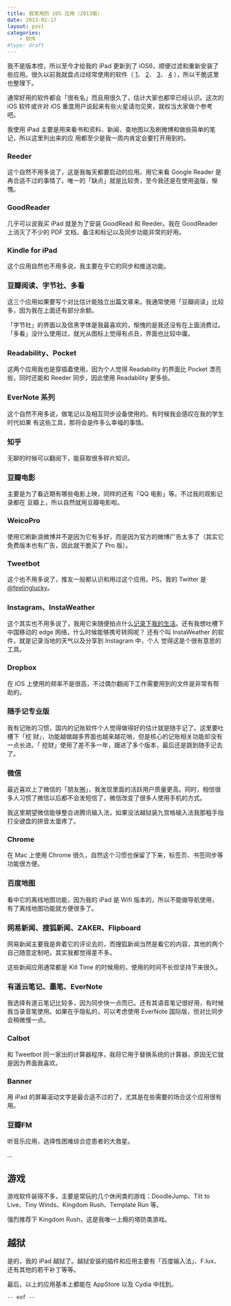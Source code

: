 ```yaml
---
title: 我常用的 iOS 应用（2013版）
date: 2013-02-17
layout: post
categories:
    - 软件
#type: draft
---
```


我不是版本控，所以至今才给我的 iPad 更新到了
iOS6，顺便过滤和重新安装了些应用。很久以前我就盘点过经常使用的软件（
[1](http://www.gracecode.com/posts/1956.html)、
[2](http://www.gracecode.com/posts/3024.html)、
[3](http://www.gracecode.com/posts/3075.html)、
[4](http://www.gracecode.com/posts/1802.html)
），所以干脆这里也整理下。

通常好用的软件都会「很有名」而且用很久了，估计大家也都早已经认识。这次的 iOS 软件或许对 iOS 重度用户说起来有些火星请勿见笑，就权当大家做个参考吧。

我使用 iPad
主要是用来看书和资料、新闻、查地图以及刷微博和做些简单的笔记，所以这里列出来的应
用都至少是我一周内肯定会要打开用到的。



### Reeder

这个自然不用多说了，这是我每天都要启动的应用。用它来看 Google Reader 是再合适不过的事情了。唯一的「缺点」就是比较贵，至今我还是在使用盗版，惭愧。


### GoodReader

几乎可以说我买 iPad 就是为了安装 GoodRead 和 Reeder。我在 GoodReader 上消灭了不少的 PDF 文档，备注和标记以及同步功能非常的好用。


### Kindle for iPad

这个应用自然也不用多说，我主要在乎它的同步和推送功能。


### 豆瓣阅读、字节社、多看

这三个应用如果要写个对比估计能独立出篇文章来。我通常使用「豆瓣阅读」比较多，因为我在上面还有部分余额。

「字节社」的界面以及信黑字体是我最喜欢的，惭愧的是我还没有在上面消费过。「多看」没什么使用过，就光从图标上觉得有点丑，界面也比较中庸。


### Readability、Pocket

这两个应用我也是穿插着使用，因为个人觉得 Readability 的界面比 Pocket 漂亮些，同时还能和 Reeder 同步，因此使用 Readability 更多些。 


### EverNote 系列

这个自然不用多说，做笔记以及相互同步设备使用的。有时候我会感叹在我的学生时代如果
有这些工具，那将会是件多么幸福的事情。


### 知乎

无聊的时候可以翻阅下，能获取很多碎片知识。


### 豆瓣电影

主要是为了看近期有哪些电影上映，同样的还有「QQ 电影」等。不过我的观影记录都在
豆瓣上，所以自然就用豆瓣电影啦。


### WeicoPro

使用它刷新浪微博并不是因为它有多好，而是因为官方的微博广告太多了（其实它免费版本也有广告，因此就干脆买了 Pro 版）。


### Tweetbot

这个也不用多说了，推友一般都认识和用过这个应用。PS，我的 Twitter
是 [@feelinglucky](https://twitter.com/feelinglucky)。


### Instagram、InstaWeather

这个其实也不用多说了，我用它来随便拍点什么[记录下我的生活](http://instagram.com/feelinglucky)。还有我想吐槽下中国移动的 edge 网络，什么时候能够携号转网呢？
还有个叫 InstaWeather 的软件，就是记录当地的天气以及分享到 Instagram 中，个人
觉得这是个很有意思的工具。


### Dropbox

在 iOS 上使用的频率不是很高，不过偶尔翻阅下工作需要用到的文件是非常有帮助的。


### 随手记专业版

我有记账的习惯，国内的记账软件个人觉得做得好的估计就是随手记了。这里要吐槽下「挖
财」，功能越做越多界面也越来越花哨，但是核心的记账相关功能却没有一点长进。「
挖财」使用了差不多一年，跟进了多个版本，最后还是跳到随手记去了。


### 微信

最近喜欢上了微信的「朋友圈」，我发现里面的活跃用户质量更高。同时，相信很多人习惯了微信以后都不会发短信了，微信改变了很多人使用手机的方式。

我这里期望微信能够整合进腾讯输入法，如果没法越狱装九宫格输入法我那粗手指打全键盘的拼音太蛋疼了。


### Chrome

在 Mac 上使用 Chrome 很久，自然这个习惯也保留了下来，标签页、书签同步等功能很方便。


### 百度地图

看中它的离线地图功能，因为我的 iPad 是 Wifi 版本的，所以不能做导航使用，有了离线地图功能就方便很多了。


### 网易新闻、搜狐新闻、ZAKER、Flipboard

网易新闻主要我是奔着它的评论去的，而搜狐新闻当然是看它的内容，其他的两个自己随意定制吧，其实我都觉得差不多。

这些新闻应用通常都是 Kill Time 的时候用的，使用的时间不长但坚持下来很久。


### 有道云笔记、墨笔、EverNote

我选择有道云笔记比较多，因为同步快一点而已。还有其语音笔记很好用，有时候我当录音笔使用。如果在乎隐私的，可以考虑使用 EverNote 国际版，但对比同步会稍微慢一点。


### Calbot

和 Tweetbot 同一家出的计算器程序，我将它用于替换系统的计算器，原因无它就是因为界面我喜欢。


### Banner

用 iPad 的屏幕滚动文字是最合适不过的了，尤其是在些需要的场合这个应用很有用。


### 豆瓣FM

听音乐应用，选择性困难综合症患者的大救星。


…

## 游戏


游戏软件装得不多，主要是常玩的几个休闲类的游戏：DoodleJump、Tilt to Live、Tiny Winds、Kingdom Rush、Template Run 等。

强烈推荐下 Kingdom Rush，这是我唯一上瘾的塔防类游戏。


## 越狱

是的，我的 iPad 越狱了。越狱安装的插件和应用主要有「百度输入法」、F.lux、还有其他的若干补丁等等。

最后，以上的应用基本上都能在 AppStore 以及 Cydia 中找到。


`-- eof --`

